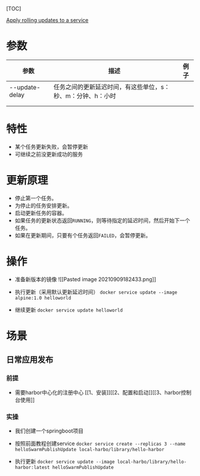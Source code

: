 [TOC]

[Apply rolling updates to a service](https://docs.docker.com/engine/swarm/swarm-tutorial/rolling-update/)

# 参数
| 参数 | 描述                                                        | 例子 |
| ---- | ----------------------------------------------------------- | ---- |
|--update-delay | 任务之间的更新延迟时间，有这些单位，s：秒、m：分钟、h：小时 |      |
|      |                                                             |      |
|      |                                                             |      |

# 特性
* 某个任务更新失败，会暂停更新
* 可继续之前没更新成功的服务

# 更新原理
-   停止第一个任务。
-   为停止的任务安排更新。
-   启动更新任务的容器。
-   如果任务的更新状态返回`RUNNING`，则等待指定的延迟时间，然后开始下一个任务。
-   如果在更新期间，只要有个任务返回`FAILED`，会暂停更新。

# 操作
* 准备新版本的镜像
![[Pasted image 20210909182433.png]]

* 执行更新（采用默认更新延迟时间）
`docker service update --image alpine:1.0 helloworld`

* 继续更新
`docker service update helloworld`


# 场景
## 日常应用发布
### 前提
* 需要harbor中心化的注册中心
[[1、安装]][[2、配置和启动]][[3、harbor控制台使用]]

### 实操

* 我们创建一个springboot项目

* 按照前面教程创建service
`docker service create --replicas 3 --name helloSwarmPublishUpdate local-harbo/library/hello-harbor`

* 执行更新
`docker service update --image local-harbo/library/hello-harbor:latest helloSwarmPublishUpdate`
